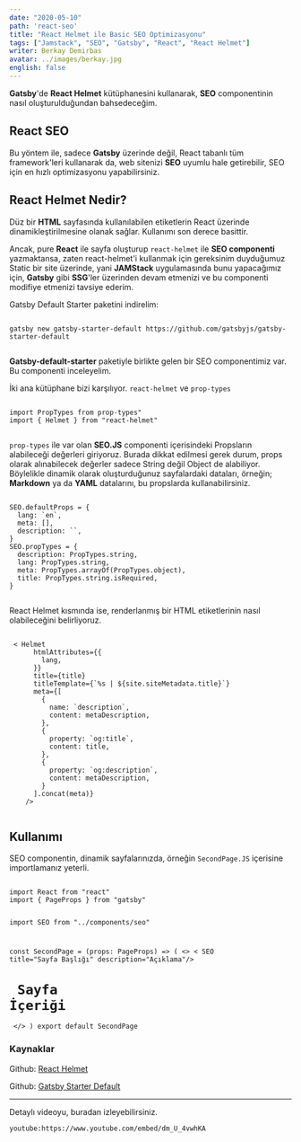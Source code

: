 ```yaml
---
date: "2020-05-10"
path: 'react-seo'
title: "React Helmet ile Basic SEO Optimizasyonu"
tags: ["Jamstack", "SEO", "Gatsby", "React", "React Helmet"]
writer: Berkay Demirbas
avatar: ../images/berkay.jpg
english: false
---
```

**Gatsby**'de **React Helmet** kütüphanesini kullanarak, **SEO** componentinin nasıl oluşturulduğundan bahsedeceğim. 

## React SEO 
Bu yöntem ile, sadece **Gatsby** üzerinde değil, React tabanlı tüm framework'leri kullanarak da, web sitenizi **SEO** uyumlu hale getirebilir, SEO için en hızlı optimizasyonu yapabilirsiniz.

## React Helmet Nedir? 

Düz bir **HTML** sayfasında kullanılabilen etiketlerin React üzerinde dinamikleştirilmesine olanak sağlar. Kullanımı son derece basittir.

Ancak, pure **React** ile sayfa oluşturup `react-helmet` ile **SEO componenti** yazmaktansa, zaten react-helmet'i kullanmak için gereksinim duyduğumuz Static bir site üzerinde, yani **JAMStack** uygulamasında bunu yapacağımız için, **Gatsby** gibi **SSG**'ler üzerinden devam etmenizi ve bu componenti modifiye etmenizi tavsiye ederim.

Gatsby Default Starter paketini indirelim:

 <deckgo-highlight-code>
    <code slot="code">
gatsby new gatsby-starter-default https://github.com/gatsbyjs/gatsby-starter-default
    </code>
</deckgo-highlight-code>


**Gatsby-default-starter** paketiyle birlikte gelen bir SEO componentimiz var. Bu componenti inceleyelim.

İki ana kütüphane bizi karşılıyor. `react-helmet` ve `prop-types`

 <deckgo-highlight-code>
    <code slot="code">
import PropTypes from prop-types"
import { Helmet } from "react-helmet"
    </code>
</deckgo-highlight-code>

`prop-types` ile var olan **SEO.JS** componenti içerisindeki Propsların alabileceği değerleri giriyoruz. Burada dikkat edilmesi gerek durum, props olarak alınabilecek değerler sadece String değil Object de alabiliyor. Böylelikle dinamik olarak oluşturduğunuz sayfalardaki dataları, örneğin; **Markdown** ya da **YAML** datalarını, bu propslarda kullanabilirsiniz.

 <deckgo-highlight-code>
    <code slot="code">
SEO.defaultProps = {
  lang: `en`,
  meta: [],
  description: ``,
}
SEO.propTypes = {
  description: PropTypes.string,
  lang: PropTypes.string,
  meta: PropTypes.arrayOf(PropTypes.object),
  title: PropTypes.string.isRequired,
}
    </code>
</deckgo-highlight-code>



React Helmet kısmında ise, renderlanmış bir HTML etiketlerinin nasıl olabileceğini belirliyoruz.

 <deckgo-highlight-code highlight-lines="9,10">
    <code slot="code">
 < Helmet
      htmlAttributes={{
        lang,
      }}
      title={title}
      titleTemplate={`%s | ${site.siteMetadata.title}`}
      meta={[
        {
          name: `description`,
          content: metaDescription,
        },
        {
          property: `og:title`,
          content: title,
        },
        {
          property: `og:description`,
          content: metaDescription,
        }
      ].concat(meta)}
    />
    </code>
</deckgo-highlight-code>


## Kullanımı 

SEO componentin, dinamik sayfalarınızda, örneğin `SecondPage.JS` içerisine importlamanız yeterli.

 <deckgo-highlight-code highlight-lines="1,2, 6,6">
    <code slot="code">
import React from "react"
import { PageProps } from "gatsby"

import SEO from "../components/seo"

const SecondPage = (props: PageProps) => (
  <>
    < SEO  title="Sayfa Başlığı"  description="Açıklama"/>
    <h1> Sayfa İçeriği</h1>
  </>
)
export default SecondPage
    </code>
</deckgo-highlight-code>


### Kaynaklar

Github: <a href='https://github.com/nfl/react-helmet' rel="noopener noreferrer" target='_blank'>React Helmet</a>

Github: <a href='https://github.com/gatsbyjs/gatsby-starter-default'>Gatsby Starter Default</a>

--- 

Detaylı videoyu, buradan izleyebilirsiniz. 

`youtube:https://www.youtube.com/embed/dm_U_4vwhKA`

